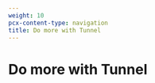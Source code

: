 ```yaml
---
weight: 10
pcx-content-type: navigation
title: Do more with Tunnel
---
```


# Do more with Tunnel

<DirectoryListing path="/connections/connect-apps/do-more-with-tunnels" />
